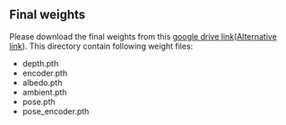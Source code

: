 ## Final weights
Please download the final weights from this [google drive link](https://drive.google.com/drive/folders/1iQlPkX_sz8SV6lTJDgcNRQPPyOGfO7SX?usp=sharing)([Alternative link](https://drive.google.com/drive/folders/1wc6O0Awc3k_cJx1V8IbPHFZWlrFYtAbj?usp=sharing)). This directory contain following weight files:
 - depth.pth
 - encoder.pth
 - albedo.pth
 - ambient.pth
 - pose.pth
 - pose_encoder.pth
